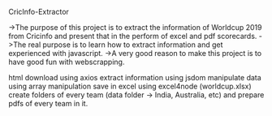 CricInfo-Extractor

->The purpose of this project is to extract the information of Worldcup 2019 from Cricinfo
  and present that in the perform of excel and pdf scorecards.
->The real purpose is to learn how to extract information and get experienced with javascript. 
->A very good reason to make this project is to have good fun with webscrapping.

html download using axios 
extract information using jsdom 
manipulate data using array manipulation
save in excel using excel4node (worldcup.xlsx)
create folders of every team (data folder -> India, Australia, etc) and prepare pdfs of every team in it.
